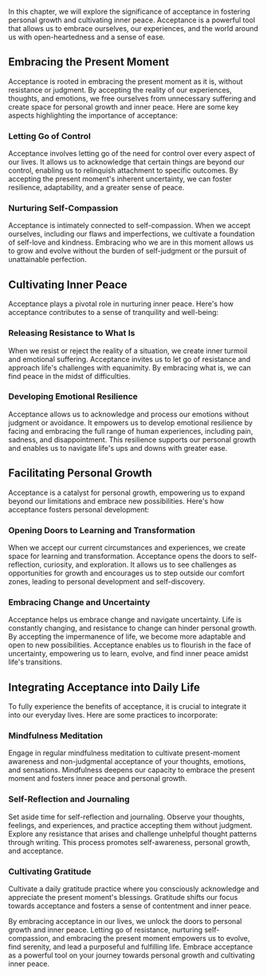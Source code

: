 
In this chapter, we will explore the significance of acceptance in fostering personal growth and cultivating inner peace. Acceptance is a powerful tool that allows us to embrace ourselves, our experiences, and the world around us with open-heartedness and a sense of ease.

Embracing the Present Moment
----------------------------

Acceptance is rooted in embracing the present moment as it is, without resistance or judgment. By accepting the reality of our experiences, thoughts, and emotions, we free ourselves from unnecessary suffering and create space for personal growth and inner peace. Here are some key aspects highlighting the importance of acceptance:

### Letting Go of Control

Acceptance involves letting go of the need for control over every aspect of our lives. It allows us to acknowledge that certain things are beyond our control, enabling us to relinquish attachment to specific outcomes. By accepting the present moment's inherent uncertainty, we can foster resilience, adaptability, and a greater sense of peace.

### Nurturing Self-Compassion

Acceptance is intimately connected to self-compassion. When we accept ourselves, including our flaws and imperfections, we cultivate a foundation of self-love and kindness. Embracing who we are in this moment allows us to grow and evolve without the burden of self-judgment or the pursuit of unattainable perfection.

Cultivating Inner Peace
-----------------------

Acceptance plays a pivotal role in nurturing inner peace. Here's how acceptance contributes to a sense of tranquility and well-being:

### Releasing Resistance to What Is

When we resist or reject the reality of a situation, we create inner turmoil and emotional suffering. Acceptance invites us to let go of resistance and approach life's challenges with equanimity. By embracing what is, we can find peace in the midst of difficulties.

### Developing Emotional Resilience

Acceptance allows us to acknowledge and process our emotions without judgment or avoidance. It empowers us to develop emotional resilience by facing and embracing the full range of human experiences, including pain, sadness, and disappointment. This resilience supports our personal growth and enables us to navigate life's ups and downs with greater ease.

Facilitating Personal Growth
----------------------------

Acceptance is a catalyst for personal growth, empowering us to expand beyond our limitations and embrace new possibilities. Here's how acceptance fosters personal development:

### Opening Doors to Learning and Transformation

When we accept our current circumstances and experiences, we create space for learning and transformation. Acceptance opens the doors to self-reflection, curiosity, and exploration. It allows us to see challenges as opportunities for growth and encourages us to step outside our comfort zones, leading to personal development and self-discovery.

### Embracing Change and Uncertainty

Acceptance helps us embrace change and navigate uncertainty. Life is constantly changing, and resistance to change can hinder personal growth. By accepting the impermanence of life, we become more adaptable and open to new possibilities. Acceptance enables us to flourish in the face of uncertainty, empowering us to learn, evolve, and find inner peace amidst life's transitions.

Integrating Acceptance into Daily Life
--------------------------------------

To fully experience the benefits of acceptance, it is crucial to integrate it into our everyday lives. Here are some practices to incorporate:

### Mindfulness Meditation

Engage in regular mindfulness meditation to cultivate present-moment awareness and non-judgmental acceptance of your thoughts, emotions, and sensations. Mindfulness deepens our capacity to embrace the present moment and fosters inner peace and personal growth.

### Self-Reflection and Journaling

Set aside time for self-reflection and journaling. Observe your thoughts, feelings, and experiences, and practice accepting them without judgment. Explore any resistance that arises and challenge unhelpful thought patterns through writing. This process promotes self-awareness, personal growth, and acceptance.

### Cultivating Gratitude

Cultivate a daily gratitude practice where you consciously acknowledge and appreciate the present moment's blessings. Gratitude shifts our focus towards acceptance and fosters a sense of contentment and inner peace.

By embracing acceptance in our lives, we unlock the doors to personal growth and inner peace. Letting go of resistance, nurturing self-compassion, and embracing the present moment empowers us to evolve, find serenity, and lead a purposeful and fulfilling life. Embrace acceptance as a powerful tool on your journey towards personal growth and cultivating inner peace.
